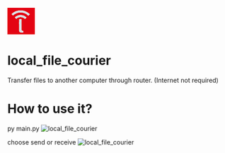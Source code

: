 ![local_file_courier](https://raw.githubusercontent.com/sairash/local_file_courier/master/local_file_courier_py/logo.png)
# local_file_courier
Transfer files to another computer through router. (Internet not required)

# How to use it?

py main.py
![local_file_courier](https://i.ibb.co/G7KgHBB/image.png)

choose send or receive
![local_file_courier](https://i.ibb.co/xzFHT06/image.png)
